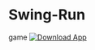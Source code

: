 # Swing-Run

game
 [![Download App](https://cn.maplesoft.com/products/MapleCalculator/images/app-store-icons-apple-app-store.png)](https://apps.apple.com/us/app/swing-run/id1569971056)
